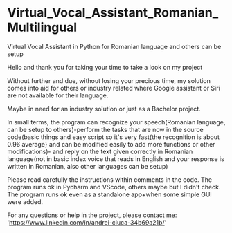 # Virtual_Vocal_Assistant_Romanian_Multilingual
Virtual Vocal Assistant in Python for Romanian language and others can be setup

Hello and thank you for taking your time to take a look on my project

Without further and due, without losing your precious time, my solution comes into aid for others or industry related where Google assistant or Siri are not available for their language.

Maybe in need for an industry solution or just as a Bachelor project.

In small terms, the program can recognize your speech(Romanian language, can be setup to others)-perform the tasks that are now in the source code(basic things and easy script so it's very fast{the recognition is about 0.96 average} and can be modified easily to add more functions or other modifications)- and reply on the text given correctly in Romanian language(not in basic index voice that reads in English and your response is written in Romanian, also other languages can be setup)










Please read carefully the instructions within comments in the code. The program runs ok in Pycharm and VScode, others maybe but I didn't check. The program runs ok even as a standalone app+when some simple GUI were added.

For any questions or help in the project, please contact me: 'https://www.linkedin.com/in/andrei-ciuca-34b69a21b/'
